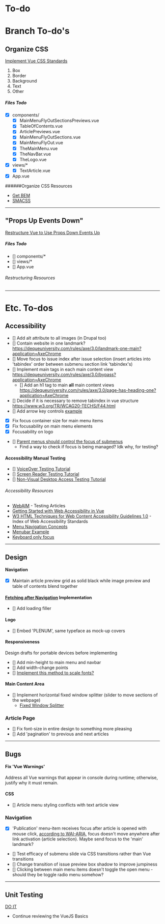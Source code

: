 # To-do

# Branch To-do's
## Organize CSS

 [Implement Vue CSS Standards](https://vuejs.org/v2/style-guide/#Component-style-scoping-essential)
1. Box
2. Border
3. Background
4. Text
5. Other

##### Files Todo
* [x] components/
  * [x] MainMenuFlyOutSectionsPreviews.vue
  * [x] TableOfContents.vue
  * [x] ArticlePreviews.vue
  * [x] MainMenuFlyOutSections.vue
  * [x] MainMenuFlyOut.vue
  * [x] TheMainMenu.vue
  * [x] TheNavBar.vue
  * [x] TheLogo.vue
* [x] views/*
  * [x] TextArticle.vue
* [x] App.vue

######Organize CSS Resources
* [Get BEM](http://getbem.com/introduction/)
* [SMACSS](https://smacss.com/book/formatting)

___

## "Props Up Events Down"

[Restructure Vue to Use Props Down Events Up](https://vuejs.org/v2/style-guide/#Implicit-parent-child-communication-use-with-caution)

##### Files Todo
* [] components/*
* [] views/*
* [] App.vue

###### Restructuring Resources

___

# Etc. To-dos

## Accessibility
* [] Add alt attribute to all images (in Drupal too)
* [] Contain website in one landmark? 
https://dequeuniversity.com/rules/axe/3.0/landmark-one-main?application=AxeChrome
* [] Move focus to issue index after issue selection (insert articles into 'tabindex' order between submenu section link 'tabindex's)
* [] Implement main tags in each main content view
https://dequeuniversity.com/rules/axe/3.0/bypass?application=AxeChrome
    * [] Add an h1 tag to main **all** main content views
    https://dequeuniversity.com/rules/axe/3.0/page-has-heading-one?application=AxeChrome
* [] Decide if it is necessary to remove tabindex in vue structure
        https://www.w3.org/TR/WCAG20-TECHS/F44.html
* [] Add arrow key controls [example](https://forum.vuejs.org/t/navigate-through-list-using-arrowkeys/30689)
* [x] Fix focus container size for main menu items
* [x] Fix focusability on main menu elements
* [x] Focusability on logo

* [] [Parent menus should control the focus of submenus](http://accessibility.athena-ict.com/aria/tests/menus.shtml)
  * Find a way to check if focus is being managed? Idk why, for testing?

#### Accessibility Manual Testing
* [] [VoiceOver Testing Tutorial](https://webaim.org/articles/voiceover/)
* [] [Screen Reader Testing Tutorial](https://webaim.org/articles/jaws/)
* [] [Non-Visual Desktop Access Testing Tutorial](https://webaim.org/articles/nvda/)

###### Accessibility Resources
* [WebAIM](https://webaim.org) - Testing Articles
* [Getting Started with Web Accessibility in Vue](https://medium.com/@emilymears/getting-started-with-web-accessibility-in-vue-17e2c4ea0842)
* [W3 HTML Techniques for Web Content Accessibility Guidelines 1.0](https://www.w3.org/TR/WCAG10-HTML-TECHS/#edef-MAP) - Index of Web Accessibility Standards
* [Menu Navigation Concepts](https://www.w3.org/WAI/tutorials/menus/)
* [Menubar Example](https://www.w3.org/TR/wai-aria-practices/examples/menubar/menubar-1/menubar-1.html)
* [Keyboard only focus](http://kizu.ru/en/blog/keyboard-only-focus/#x)

___

## Design

#### Navigation

* [x] Maintain article preview grid as solid black while image preview and table of contents blend together

#### [Fetching after Navigation](https://router.vuejs.org/guide/advanced/data-fetching.html#fetching-after-navigation) Implementation
* [] Add loading filler

#### Logo
* [] Embed 'PLENUM', same typeface as mock-up covers

#### Responsiveness
Design drafts for portable devices before implementing
* [] Add min-height to main menu and navbar
* [] Add width-change points
* [] [Implement this method to scale fonts?](https://forum.vuejs.org/t/scaling-font-size-to-container-in-idiomatic-vue/17442)

#### Main Content Area
* [] Implement horizontal fixed window splitter (slider to move sections of the webpage)
  * [Fixed Window Splitter](https://www.w3.org/TR/wai-aria-practices/#windowsplitter)

### Article Page
* [] Fix font-size in entire design to something more pleasing
* [] Add 'pagination' to previous and next articles
___

## Bugs

#### Fix 'Vue Warnings'
Address all Vue warnings that appear in console during runtime; otherwise, justify why it must remain.

#### CSS
* [] Article menu styling conflicts with text article view

### Navigation
* [x] 'Publication' menu-item receives focus after article is opened with mouse click,
[according to WAI-ARIA](https://www.w3.org/TR/wai-aria-practices/examples/menubar/menubar-1/menubar-1.html), focus 
doesn't move anywhere after link activation (article selection). Maybe send focus to the 'main' landmark?
* [] Test efficacy of submenu slide via CSS transitions rather than Vue transitions
* [] Change transition of issue preview box shadow to improve jumpiness
* [] Clicking between main menu items doesn't toggle the open menu - should they be toggle radio menu somehow?

___

## Unit Testing
[DO IT](https://vuejs.org/v2/guide/unit-testing.html)
* Continue reviewing the VueJS Basics

